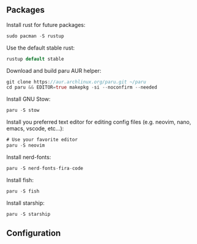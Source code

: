 ## Packages

Install rust for future packages: 

```rs
sudo pacman -S rustup
```

Use the default stable rust: 

```rs
rustup default stable
```

Download and build paru AUR helper:

```rs
git clone https://aur.archlinux.org/paru.git ~/paru
cd paru && EDITOR=true makepkg -si --noconfirm --needed
```

Install GNU Stow: 

```rs
paru -S stow
```

Install you preferred text editor for editing config files (e.g. neovim, nano, emacs, vscode, etc...):

```rs
# Use your favorite editor 
paru -S neovim
```

Install nerd-fonts:

```rs
paru -S nerd-fonts-fira-code
```

Install fish: 

```rs
paru -S fish
```

Install starship: 

```rs
paru -S starship
```

## Configuration

